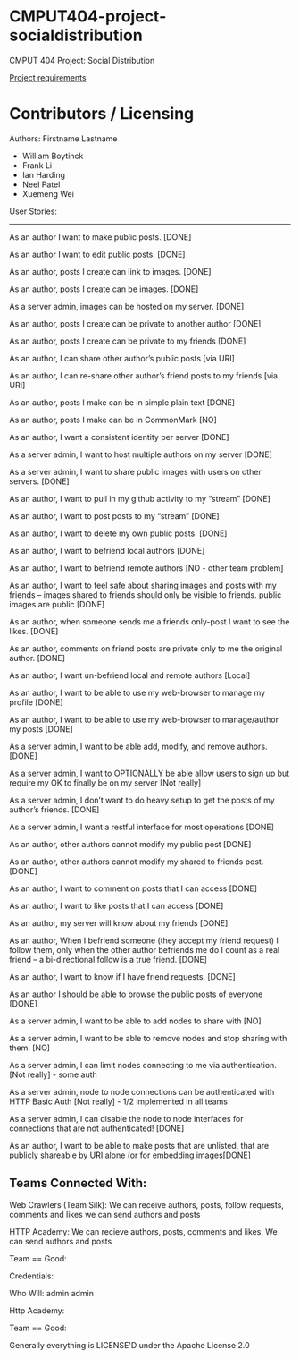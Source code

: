 CMPUT404-project-socialdistribution
===================================

CMPUT 404 Project: Social Distribution

[Project requirements](https://github.com/uofa-cmput404/project-socialdistribution/blob/master/project.org) 

Contributors / Licensing
========================

Authors:
Firstname Lastname    
* William Boytinck
* Frank Li
* Ian Harding
* Neel Patel
* Xuemeng Wei
  
User Stories:

--------------------------------------------------------------------------------

As an author I want to make public posts.                                          [DONE]

As an author I want to edit public posts. 														             [DONE]

As an author, posts I create can link to images.											             [DONE]

As an author, posts I create can be images.														             [DONE]

As a server admin, images can be hosted on my server.									             [DONE]

As an author, posts I create can be private to another author					             [DONE]

As an author, posts I create can be private to my friends								           [DONE]	

As an author, I can share other author’s public posts									             [via URI]

As an author, I can re-share other author’s friend posts to my friends             [via URI]

As an author, posts I make can be in simple plain text								             [DONE]			

As an author, posts I make can be in CommonMark												             [NO]		

As an author, I want a consistent identity per server									             [DONE]

As a server admin, I want to host multiple authors on my server				             [DONE]

As a server admin, I want to share public images with users on other servers.	     [DONE]

As an author, I want to pull in my github activity to my “stream”							     [DONE]

As an author, I want to post posts to my “stream”															     [DONE]

As an author, I want to delete my own public posts.						 								     [DONE]

As an author, I want to befriend local authors																     [DONE]	

As an author, I want to befriend remote authors																     [NO - other team problem]

As an author, I want to feel safe about sharing images and posts with my friends – images shared to friends should only be visible to friends. public images are public						                                       [DONE]

As an author, when someone sends me a friends only-post I want to see the likes.   [DONE]

As an author, comments on friend posts are private only to me the original author. [DONE]

As an author, I want un-befriend local and remote authors													 [Local]

As an author, I want to be able to use my web-browser to manage my profile				 [DONE]

As an author, I want to be able to use my web-browser to manage/author my posts		 [DONE]						

As a server admin, I want to be able add, modify, and remove authors.							 [DONE]

As a server admin, I want to OPTIONALLY be able allow users to sign up but require my OK to finally be on my server	[Not really] 

As a server admin, I don’t want to do heavy setup to get the posts of my author’s friends.													[DONE]

As a server admin, I want a restful interface for most operations								   [DONE]

As an author, other authors cannot modify my public post											     [DONE]

As an author, other authors cannot modify my shared to friends post.							 [DONE]

As an author, I want to comment on posts that I can access												 [DONE]		

As an author, I want to like posts that I can access															 [DONE]		

As an author, my server will know about my friends																 [DONE]

As an author, When I befriend someone (they accept my friend request) I follow them, only when the other author befriends me do I count as a real friend – a bi-directional follow is a true friend.		                [DONE]

As an author, I want to know if I have friend requests.													      [DONE]

As an author I should be able to browse the public posts of everyone						      [DONE]

As a server admin, I want to be able to add nodes to share with									      [NO]

As a server admin, I want to be able to remove nodes and stop sharing with them.      [NO]

As a server admin, I can limit nodes connecting to me via authentication.				      [Not really] - some auth

As a server admin, node to node connections can be authenticated with HTTP Basic Auth [Not really] - 1/2 implemented in all teams

As a server admin, I can disable the node to node interfaces for connections that are not authenticated! [DONE]

As an author, I want to be able to make posts that are unlisted, that are publicly shareable by URI alone (or for embedding images[DONE]


Teams Connected With:
--------------------------------------------------------------------------------
Web Crawlers (Team Silk): We can receive authors, posts, follow requests, comments and likes we can send authors and posts

HTTP Academy: We can recieve authors, posts, comments and likes. We can send authors and posts

Team == Good: 

Credentials:

Who Will: admin admin

Http Academy:

Team == Good: 


Generally everything is LICENSE'D under the Apache License 2.0

